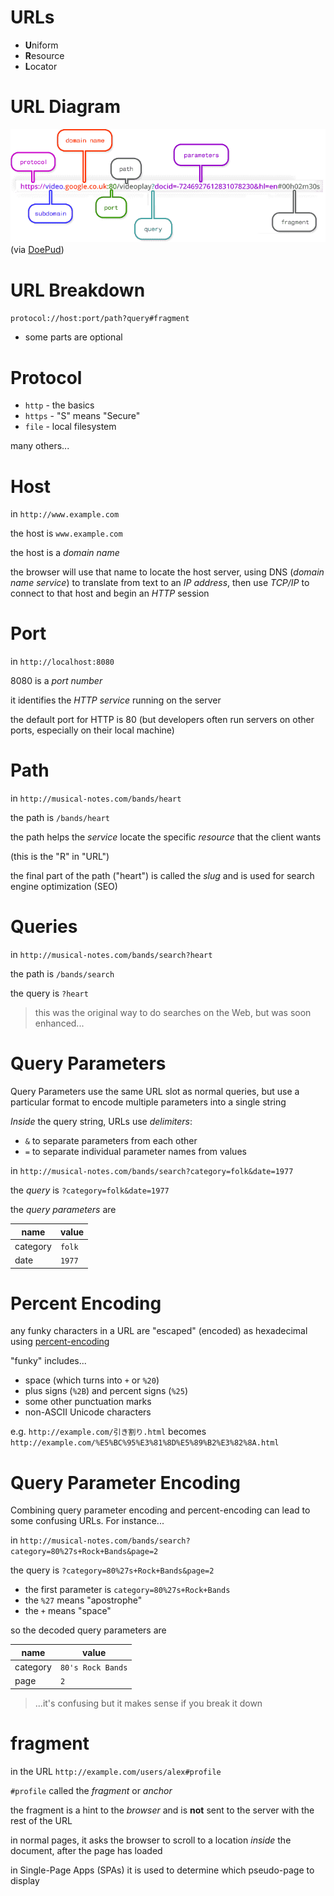 # URLs

* **U**niform
* **R**esource
* **L**ocator

# URL Diagram

![complex url](complex_url.png) (via [DoePud](https://doepud.co.uk/blog/anatomy-of-a-url))

# URL Breakdown

`protocol://host:port/path?query#fragment`

* some parts are optional

# Protocol

* `http` - the basics
* `https` - "S" means "Secure"
* `file` - local filesystem

many others...

# Host

in `http://www.example.com`

the host is `www.example.com`

the host is a *domain name* 

the browser will use that name to locate the host server, using DNS (*domain name service*) to translate from text to an *IP address*, then use *TCP/IP* to connect to that host and begin an *HTTP* session

# Port

in `http://localhost:8080`

8080 is a *port number*

it identifies the *HTTP service* running on the server

the default port for HTTP is 80 (but developers often run servers on other ports, especially on their local machine)

# Path

in `http://musical-notes.com/bands/heart`

the path is `/bands/heart`

the path helps the *service* locate the specific *resource* that the client wants

(this is the "R" in "URL")

the final part of the path ("heart") is called the *slug* and is used for search engine optimization (SEO)

# Queries

in `http://musical-notes.com/bands/search?heart`

the path is `/bands/search`

the query is `?heart`

> this was the original way to do searches on the Web, but was soon enhanced...

# Query Parameters

Query Parameters use the same URL slot as normal queries, but use a particular format to encode multiple parameters into a single string

*Inside* the query string, URLs use *delimiters*:

  * `&` to separate parameters from each other 
  * `=` to separate individual parameter names from values

in `http://musical-notes.com/bands/search?category=folk&date=1977`

the *query* is `?category=folk&date=1977`

the *query parameters* are

|name|value|
|---|---|
|category|`folk`|
|date|`1977`|

# Percent Encoding

any funky characters in a URL are "escaped" (encoded) as hexadecimal using [percent-encoding](https://en.wikipedia.org/wiki/Percent-encoding)

"funky" includes...

* space (which turns into `+` or `%20`)
* plus signs (`%2B`) and percent signs (`%25`)
* some other punctuation marks
* non-ASCII Unicode characters

e.g. `http://example.com/引き割り.html`
becomes `http://example.com/%E5%BC%95%E3%81%8D%E5%89%B2%E3%82%8A.html`

# Query Parameter Encoding

Combining query parameter encoding and percent-encoding can lead to some confusing URLs. For instance...

in `http://musical-notes.com/bands/search?category=80%27s+Rock+Bands&page=2`

the query is `?category=80%27s+Rock+Bands&page=2`

* the first parameter is `category=80%27s+Rock+Bands`
* the `%27` means "apostrophe"
* the `+` means "space"

so the decoded query parameters are

|name|value|
|---|---|
|category|`80's Rock Bands`|
|page|`2`|

>...it's confusing but it makes sense if you break it down 

# fragment

in the URL `http://example.com/users/alex#profile`

`#profile` called the *fragment* or *anchor* 

the fragment is a hint to the *browser* and is **not** sent to the server with the rest of the URL

in normal pages, it asks the browser to scroll to a location *inside* the document, after the page has loaded

in Single-Page Apps (SPAs) it is used to determine which pseudo-page to display

